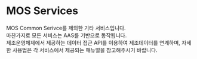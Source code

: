 # MOS Services    
MOS Common Serivce를 제외한 기타 서비스입니다.  
마찬가지로 모든 서비스는 AAS를 기반으로 동작됩니다.    
제조운영체제에서 제공하는 데이터 접근 API를 이용하여 제조데이터를 연계하며, 
자세한 사용법은 각 서비스에서 제공되는 매뉴얼을 참고해주시기 바랍니다.  